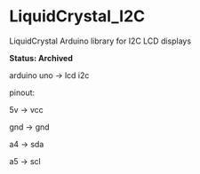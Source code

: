 # LiquidCrystal_I2C

LiquidCrystal Arduino library for I2C LCD displays

**Status: Archived** 

arduino uno -> lcd i2c

pinout:

5v -> vcc

gnd -> gnd

a4 -> sda

a5 -> scl
